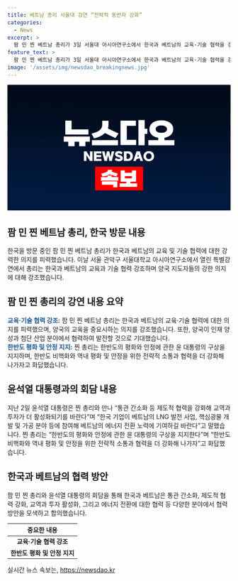 ```yaml
---
title: 베트남 총리 서울대 강연 “전략적 동반자 강화”
categories:
  - News
excerpt: >
  팜 민 찐 베트남 총리가 3일 서울대 아시아연구소에서 한국과 베트남의 교육·기술 협력을 강조하고, 미래 인재 양성과 첨단 산업 분야에서 협력을 기대한다고 밝혔다. 또한, 양국간 경제 협력을 촉진하고, 한반도의 평화와 안정을 지지한다는 의지를 표명했다. 윤석열 대통령과의 만남에서도 교역과 투자 활성화를 희망하는 발언을 했다. 이러한 발언으로 한국과 베트남 간의 긍정적 발전을 기대할 수 있을 것으로 보인다.
feature_text: >
  팜 민 찐 베트남 총리가 3일 서울대 아시아연구소에서 한국과 베트남의 교육·기술 협력을 강조하고, 미래 인재 양성과 첨단 산업 분야에서 협력을 기대한다고 밝혔다. 또한, 양국간 경제 협력을 촉진하고, 한반도의 평화와 안정을 지지한다는 의지를 표명했다. 윤석열 대통령과의 만남에서도 교역과 투자 활성화를 희망하는 발언을 했다. 이러한 발언으로 한국과 베트남 간의 긍정적 발전을 기대할 수 있을 것으로 보인다.
image: '/assets/img/newsdao_breakingnews.jpg'
---
```


<p><img src="/assets/img/newsdao_breakingnews.jpg" alt="firstkoreanews 속보" /></p>

<h2 data-ke-size="size26">팜 민 찐 베트남 총리, 한국 방문 내용</h2>

<p data-ke-size="size16">한국을 방문 중인 팜 민 찐 베트남 총리가 한국과 베트남의 교육 및 기술 협력에 대한 강력한 의지를 피력했습니다. 이날 서울 관악구 서울대학교 아시아연구소에서 열린 특별강연에서 총리는 한국과 베트남의 교육과 기술 협력 강조하며 양국 지도자들의 강한 의지에 대해 강조했습니다.</p>

<h2 data-ke-size="size26">팜 민 찐 총리의 강연 내용 요약</h2>

<p data-ke-size="size16"><b><span style="color: #1a5490;">교육·기술 협력 강조:</span></b> 팜 민 찐 베트남 총리는 한국과 베트남의 교육·기술 협력에 대한 의지를 피력했으며, 양국의 교육을 중요시하는 의지를 강조했습니다. 또한, 양국이 인재 양성과 첨단 산업 분야에서 협력하여 발전할 것으로 기대했습니다.<br>
<b><span style="color: #1a5490;">한반도 평화 및 안정 지지:</span></b> 찐 총리는 한반도의 평화와 안정에 관한 윤 대통령의 구상을 지지하며, 한반도 비핵화와 역내 평화 및 안정을 위한 전략적 소통과 협력을 더 강화해 나가자고 화답했습니다.</p>

<h2 data-ke-size="size26">윤석열 대통령과의 회담 내용</h2>

<p data-ke-size="size16">지난 2일 윤석열 대통령은 찐 총리와 만나 “통관 간소화 등 제도적 협력을 강화해 교역과 투자가 더 활성화되기를 바란다”며 “한국 기업이 베트남의 LNG 발전 사업, 핵심광물 개발 및 가공 분야 등에 참여해 베트남의 에너지 전환 노력에 기여하길 바란다”고 말했습니다. 찐 총리는 “한반도의 평화와 안정에 관한 윤 대통령의 구상을 지지한다”며 “한반도 비핵화와 역내 평화 및 안정을 위한 전략적 소통과 협력을 더 강화해 나가자”고 화답했습니다.</p>

<h2 data-ke-size="size26">한국과 베트남의 협력 방안</h2>

<p data-ke-size="size16">팜 민 찐 총리와 윤석열 대통령의 회담을 통해 한국과 베트남은 통관 간소화, 제도적 협력 강화, 교역과 투자 활성화, 그리고 에너지 전환에 대한 협력 등 다양한 분야에서 협력 방안을 모색하고 합의했습니다.</p>

<table>
    <thead>
        <tr>
            <th style="text-align: center;">중요한 내용</th>
        </tr>
    </thead>
    <tbody>
        <tr>
            <td style="text-align: center; height: 17px;"><b>교육·기술 협력 강조</b></td>
        </tr>
        <tr>
            <td style="text-align: center; height: 17px;"><b>한반도 평화 및 안정 지지</b></td>
        </tr>
    </tbody>
</table>
실시간 뉴스 속보는, <a href="https://newsdao.kr" rel="dofollow">https://newsdao.kr</a>


